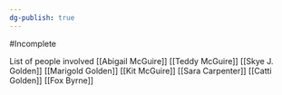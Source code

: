```yaml
---
dg-publish: true
---
```

#Incomplete 

List of people involved
[[Abigail McGuire]]
[[Teddy McGuire]]
[[Skye J. Golden]]
[[Marigold Golden]]
[[Kit McGuire]]
[[Sara Carpenter]]
[[Catti Golden]]
[[Fox Byrne]]